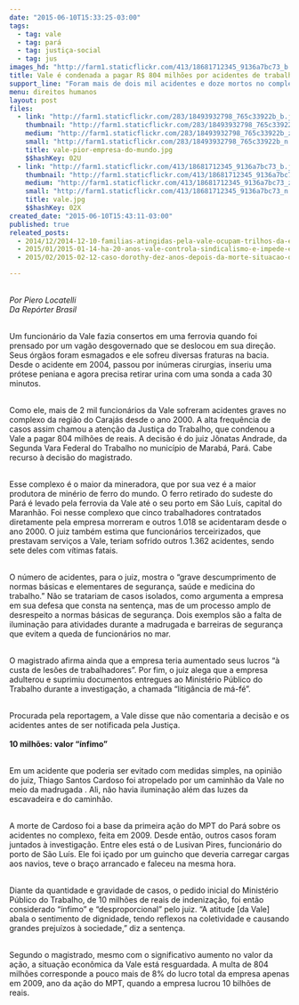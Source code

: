 ```yaml
---
date: "2015-06-10T15:33:25-03:00"
tags:
  - tag: vale
  - tag: pará
  - tag: justiça-social
  - tag: jus
images_hd: "http://farm1.staticflickr.com/413/18681712345_9136a7bc73_b.jpg"
title: Vale é condenada a pagar R$ 804 milhões por acidentes de trabalho
support_line: "Foram mais de dois mil acidentes e doze mortos no complexo de Carajás desde o ano 2000, segundo estimativas de juiz que condenou a empresa."
menu: direitos humanos
layout: post
files:
  - link: "http://farm1.staticflickr.com/283/18493932798_765c33922b_b.jpg"
    thumbnail: "http://farm1.staticflickr.com/283/18493932798_765c33922b_t.jpg"
    medium: "http://farm1.staticflickr.com/283/18493932798_765c33922b_z.jpg"
    small: "http://farm1.staticflickr.com/283/18493932798_765c33922b_n.jpg"
    title: vale-pior-empresa-do-mundo.jpg
    $$hashKey: 02U
  - link: "http://farm1.staticflickr.com/413/18681712345_9136a7bc73_b.jpg"
    thumbnail: "http://farm1.staticflickr.com/413/18681712345_9136a7bc73_t.jpg"
    medium: "http://farm1.staticflickr.com/413/18681712345_9136a7bc73_z.jpg"
    small: "http://farm1.staticflickr.com/413/18681712345_9136a7bc73_n.jpg"
    title: vale.jpg
    $$hashKey: 02X
created_date: "2015-06-10T15:43:11-03:00"
published: true
releated_posts:
  - 2014/12/2014-12-10-familias-atingidas-pela-vale-ocupam-trilhos-da-estrada-de-ferro-de-carajas.md
  - 2015/01/2015-01-14-ha-20-anos-vale-controla-sindicalismo-e-impede-eleicoes-em-carajas.md
  - 2015/02/2015-02-12-caso-dorothy-dez-anos-depois-da-morte-situacao-de-reus-e-exemplo-de-impunidade.md

---
```

<p><br />
<em>Por Piero Locatelli&nbsp;<br />
Da Rep&oacute;rter Brasil</em></p>

<p><br />
Um funcion&aacute;rio da Vale fazia consertos em uma ferrovia quando foi prensado por um vag&atilde;o desgovernado que se deslocou em sua dire&ccedil;&atilde;o. Seus &oacute;rg&atilde;os foram esmagados e ele sofreu diversas fraturas na bacia. Desde o acidente em 2004, passou por in&uacute;meras cirurgias, inseriu uma pr&oacute;tese peniana e agora precisa retirar urina com uma sonda a cada 30 minutos.</p>

<p><br />
Como ele, mais de 2 mil funcion&aacute;rios da Vale sofreram acidentes graves no complexo da regi&atilde;o do Caraj&aacute;s desde o ano 2000. A alta frequ&ecirc;ncia de casos assim chamou a aten&ccedil;&atilde;o da Justi&ccedil;a do Trabalho, que condenou a Vale a pagar 804 milh&otilde;es de reais. A decis&atilde;o &eacute; do juiz J&ocirc;natas Andrade, da Segunda Vara Federal do Trabalho no munic&iacute;pio de Marab&aacute;, Par&aacute;. Cabe recurso &agrave; decis&atilde;o do magistrado.</p>

<p><br />
Esse complexo &eacute; o maior da mineradora, que por sua vez &eacute; a maior produtora de min&eacute;rio de ferro do mundo. O ferro retirado do sudeste do Par&aacute; &eacute; levado pela ferrovia da Vale at&eacute; o seu porto em S&atilde;o Lu&iacute;s, capital do Maranh&atilde;o. Foi nesse complexo que cinco trabalhadores contratados diretamente pela empresa morreram e outros 1.018 se acidentaram desde o ano 2000. O juiz tamb&eacute;m estima que funcion&aacute;rios terceirizados, que prestavam servi&ccedil;os a Vale, teriam sofrido outros 1.362 acidentes, sendo sete deles com v&iacute;timas fatais.</p>

<p><br />
O n&uacute;mero de acidentes, para o juiz, mostra o &ldquo;grave descumprimento de normas b&aacute;sicas e elementares de seguran&ccedil;a, sa&uacute;de e medicina do trabalho.&rdquo; N&atilde;o se tratariam de casos isolados, como argumenta a empresa em sua defesa que consta na senten&ccedil;a, mas de um processo amplo de desrespeito a normas b&aacute;sicas de seguran&ccedil;a. Dois exemplos s&atilde;o a falta de ilumina&ccedil;&atilde;o para atividades durante a madrugada e barreiras de seguran&ccedil;a que evitem a queda de funcion&aacute;rios no mar.</p>

<p><br />
O magistrado afirma ainda que a empresa teria aumentado seus lucros &ldquo;&agrave; custa de les&otilde;es de trabalhadores&rdquo;. Por fim, o juiz alega que a empresa adulterou e suprimiu documentos entregues ao Minist&eacute;rio P&uacute;blico do Trabalho durante a investiga&ccedil;&atilde;o, a chamada &ldquo;litig&acirc;ncia de m&aacute;-f&eacute;&rdquo;.</p>

<p><br />
Procurada pela reportagem, a Vale disse que n&atilde;o comentaria a decis&atilde;o e os acidentes antes de ser notificada pela Justi&ccedil;a.<br />
<br />
<strong>10 milh&otilde;es: valor &ldquo;&iacute;nfimo&rdquo;</strong></p>

<p><br />
Em um acidente que poderia ser evitado com medidas simples, na opini&atilde;o do juiz, Thiago Santos Cardoso foi atropelado por um caminh&atilde;o da Vale no meio da madrugada . Ali, n&atilde;o havia ilumina&ccedil;&atilde;o al&eacute;m das luzes da escavadeira e do caminh&atilde;o.</p>

<p><br />
A morte de Cardoso foi a base da primeira a&ccedil;&atilde;o do MPT do Par&aacute; sobre os acidentes no complexo, feita em 2009. Desde ent&atilde;o, outros casos foram juntados &agrave; investiga&ccedil;&atilde;o. Entre eles est&aacute; o de Lusivan Pires, funcion&aacute;rio do porto de S&atilde;o Lu&iacute;s. Ele foi i&ccedil;ado por um guincho que deveria carregar cargas aos navios, teve o bra&ccedil;o arrancado e faleceu na mesma hora.</p>

<p><br />
Diante da quantidade e gravidade de casos, o pedido inicial do Minist&eacute;rio P&uacute;blico do Trabalho, de 10 milh&otilde;es de reais de indeniza&ccedil;&atilde;o, foi ent&atilde;o considerado &ldquo;&iacute;nfimo&rdquo; e &ldquo;desproporcional&rdquo; pelo juiz. &ldquo;A atitude [da Vale] abala o sentimento de dignidade, tendo reflexos na coletividade e causando grandes preju&iacute;zos &agrave; sociedade,&rdquo; diz a senten&ccedil;a.</p>

<p><br />
Segundo o magistrado, mesmo com o significativo aumento no valor da a&ccedil;&atilde;o, a situa&ccedil;&atilde;o econ&ocirc;mica da Vale est&aacute; resguardada. A multa de 804 milh&otilde;es corresponde a pouco mais de 8% do lucro total da empresa apenas em 2009, ano da a&ccedil;&atilde;o do MPT, quando a empresa lucrou 10 bilh&otilde;es de reais.</p>
